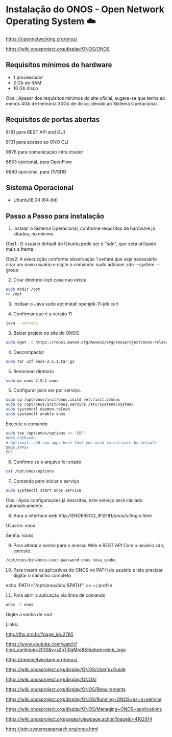 # Instalação do ONOS - Open Network Operating System  :cloud:

https://opennetworking.org/onos/

https://wiki.onosproject.org/display/ONOS/ONOS


## Requisitos mínimos de hardware
- 1 processador
- 2 Gb de RAM
- 10 Gb disco

Obs.: Apesar dos requisitos mínimos do site oficial, sugere-se que tenha ao menos 4Gb de memória 30Gb de disco, devido ao Sistema Operacional.


## Requisitos de portas abertas
8181    para REST API and GUI

8101    para acesso ao ONO CLI

9876    para comunicação intra cluster

6653    opicional, para OpenFlow

6640    opicional, para OVSDB

## Sistema Operacional
- Ubuntu18.04 (64-bit)

## Passo a Passo para instalação

1) Instalar o Sistema Operacional, conforme requisitos de hardware já citados, no mínimo.

Obs1.: O usuário default do Ubuntu pode ser o "sdn", que será utilizado mais a frente.

Obs2: A execucção conforme observação 1 evitará que seja necessário criar um novo usuário e digite o comando:
sudo adduser sdn --system --group

2) Criar diretório /opt caso nao exista
```bash
sudo mkdir /opt
cd /opt
```

3) Instlaar o Java
sudo apt install openjdk-11-jdk curl

4) Confirmar que é a versão 11
```bash
java --version
```

3) Baixar projeto no site do ONOS
```bash
sudo wget -c https://repo1.maven.org/maven2/org/onosproject/onos-releases/2.5.1/onos-2.5.1.tar.gz
```

4) Descompactar
```bash
sudo tar xzf onos-2.5.1.tar.gz
```
5) Renomear diretorio
```bash
sudo mv onos-2.5.1 onos
```

5) Configurar para ser por serviço.
```bash
sudo cp /opt/onos/init/onos.initd /etc/init.d/onos
sudo cp /opt/onos/init/onos.service /etc/systemd/system/
sudo systemctl daemon-reload
sudo systemctl enable onos
 ```
 
 Execute o comando
```bash
sudo tee /opt/onos/options <<-'EOF'
ONOS_USER=sdn
# Optional: add any apps here that you wish to activate by default
ONOS_APPS=
EOF
```
6) Confirme se o arquivo foi criado
```bash
cat /opt/onos/options
```

7) Comando para iniciar o serviço
```bash
sudo systemctl start onos.service
```
Obs.: Após configurações já descritas, este serviço será iniciado automaticamente.

8) Abra a interface web
http://ENDERECO_IP:8181/onos/ui/login.html

Usuario: onos

Senha: rocks

9) Para alterar a senha para o acesso Web e REST API
Com o usuário sdn, execute:
```bash
/opt/onos/bin/onos-user-password onos nova_senha
```
10) Para inserir os aplicativos do ONOS no PATH do usuário e não precisar digitar o caminho completo

echo 'PATH="/opt/onos/bin/:$PATH"' >>  ~/.profile


11) Para abrir a aplicação via linha de comando
```bash
onos -l onos
```

Digite a senha de root

Links:

http://fhs.pro.br/?page_id=2785

https://www.youtube.com/watch?time_continue=2010&v=s2hTj0gMre8&feature=emb_logo

https://opennetworking.org/onos/

https://wiki.onosproject.org/display/ONOS/User's+Guide

https://wiki.onosproject.org/display/ONOS/

https://wiki.onosproject.org/display/ONOS/Requirements

https://wiki.onosproject.org/display/ONOS/Running+ONOS+as+a+service

https://wiki.onosproject.org/display/ONOS/Managing+ONOS+applications

https://wiki.onosproject.org/pages/viewpage.action?pageId=4162614

https://sdn.systemsapproach.org/onos.html
